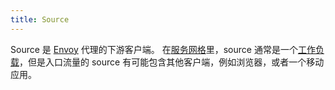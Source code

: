 ```yaml
---
title: Source
---
```

Source 是 [Envoy](#envoy) 代理的下游客户端。
在[服务网格](#service-mesh)里，source 通常是一个[工作负载](#workload)，但是入口流量的 source 有可能包含其他客户端，例如浏览器，或者一个移动应用。
